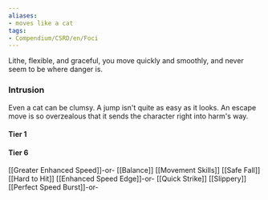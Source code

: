 ```yaml
---
aliases:
- moves like a cat
tags:
- Compendium/CSRD/en/Foci
---
```


Lithe, flexible, and graceful, you move quickly and smoothly, and never seem to be where danger is.
 ### Intrusion
Even a cat can be clumsy. A jump isn't quite as easy as it looks. An escape move is so overzealous that it sends the character right into harm's way.

#### Tier 1
#### Tier 6
[[Greater Enhanced Speed]]-or-
[[Balance]]
[[Movement Skills]]
[[Safe Fall]]
[[Hard to Hit]]
[[Enhanced Speed Edge]]-or-
[[Quick Strike]]
[[Slippery]]
[[Perfect Speed Burst]]-or-
